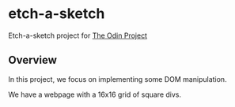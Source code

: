 # etch-a-sketch
Etch-a-sketch project for [The Odin Project](https://www.theodinproject.com/)

## Overview

In this project, we focus on implementing some DOM manipulation. 

We have a webpage with a 16x16 grid of square divs.